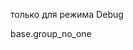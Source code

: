 <page id="checks" string="Checks"
    groups="mo_vchasnokasa.group_mo_vchasnokasa_user">


только для  режима Debug

base.group_no_one